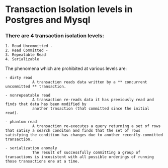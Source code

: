 # Transaction Isolation levels in Postgres and Mysql

### There are 4 transaction isolation levels:
```
1. Read Uncommitted - 
2. Read Committed - 
3. Repeatable Read
4. Serializable

```

The phenomena which are prohibited at various levels are:
```
- dirty read
            A transaction reads data written by a ** concurrent uncommitted ** transaction.

- nonrepeatable read
            A transaction re-reads data it has previously read and finds that data has been modified by
            another trnsaction (that committed since the initial read).

- phantom read
            A transaction re-executes a query returning a set of rows that satisy a search conditon and finds that the set of rows satisfying the condition has changes due to another recently-committed transaction.

- serialization anomaly
            The result of successfully committing a group of transactions is incosistent with all possible orderings of running those transactions one at a time.

```
